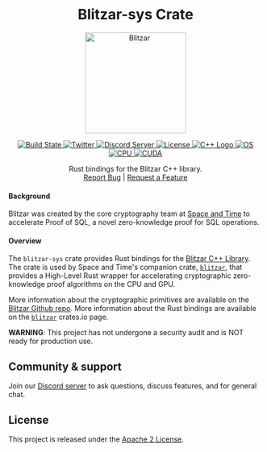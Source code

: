 <div id="top"></div>

<!-- PROJECT LOGO -->
<br />
<div align="center">
  <h1 align="center">Blitzar-sys Crate</h1>

<picture>
  <source media="(prefers-color-scheme: dark)" width="200px" srcset="https://raw.githubusercontent.com/spaceandtimelabs/blitzar-rs/assets/logo_dark_background.png">
  <source media="(prefers-color-scheme: light)" width="200px" srcset="https://raw.githubusercontent.com/spaceandtimelabs/blitzar-rs/assets/logo_light_background.png">
  <img alt="Blitzar" width="200px" src="https://raw.githubusercontent.com/spaceandtimelabs/blitzar-rs/assets/logo_light_background.png">
</picture>

<p align="center">
  <a href="https://github.com/spaceandtimelabs/blitzar/actions/workflows/release.yml">
    <img alt="Build State" src="https://github.com/spaceandtimelabs/blitzar/actions/workflows/release.yml/badge.svg">
  </a>

  <a href="https://twitter.com/intent/follow?screen_name=spaceandtimedb">
    <img alt="Twitter" src="https://img.shields.io/twitter/follow/spaceandtimedb.svg?style=social&label=Follow">
  </a>

  <a href="http://discord.gg/SpaceandTimeDB">
    <img alt="Discord Server" src="https://img.shields.io/discord/953025874154893342?logo=discord">
  </a>
  
  <a href="https://github.com/spaceandtimelabs/blitzar/blob/main/LICENSE">
    <img alt="License" src="https://img.shields.io/badge/License-Apache_2.0-blue.svg">
    </a>
  </a>

  <a href="https://en.cppreference.com/w/cpp/20">
    <img alt="C++ Logo" src="https://img.shields.io/badge/C%2B%2B-20-blue?style=flat&logo=c%2B%2B">
    </a>
  </a>

  <a href="https://www.linux.org/">
    <img alt="OS" src="https://img.shields.io/badge/OS-Linux-blue?logo=linux">
    </a>
  </a>

  <a href="https://www.linux.org/">
    <img alt="CPU" src="https://img.shields.io/badge/CPU-x86-red">
    </a>
  </a>

  <a href="https://developer.nvidia.com/cuda-downloads">
    <img alt="CUDA" src="https://img.shields.io/badge/CUDA-12.1-green?style=flat&logo=nvidia">
    </a>
  </a>

  <p align="center">
    Rust bindings for the Blitzar C++ library.
    <br />
    <a href="https://github.com/spaceandtimelabs/blitzar/issues">Report Bug</a>
    |
    <a href="https://github.com/spaceandtimelabs/blitzar/issues">Request a Feature</a>
  </p>
</div>

#### Background

Blitzar was created by the core cryptography team at [Space and Time](https://www.spaceandtime.io/) to accelerate Proof of SQL, a novel zero-knowledge proof for SQL operations.

#### Overview

The `blitzar-sys` crate provides Rust bindings for the [Blitzar C++ Library](https://github.com/spaceandtimelabs/blitzar). The crate is used by Space and Time's companion crate, [`blitzar`](https://crates.io/crates/blitzar), that provides a High-Level Rust wrapper for accelerating cryptographic zero-knowledge proof algorithms on the CPU and GPU.

More information about the cryptographic primitives are available on the [Blitzar Github repo](https://github.com/spaceandtimelabs/blitzar). More information about the Rust bindings are available on the [`blitzar`](https://crates.io/crates/blitzar) crates.io page.

**WARNING**: This project has not undergone a security audit and is NOT ready for production use.

## Community & support

Join our [Discord server](https://discord.com/SpaceandTimeDB) to ask questions, discuss features, and for general chat.

## License

This project is released under the [Apache 2 License](LICENSE).
